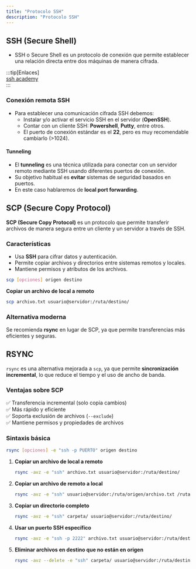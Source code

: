 ```yaml
---  
title: "Protocolo SSH"  
description: "Protocolo SSH"  
---  
```


## **SSH (Secure Shell)**  
   - SSH o Secure Shell es un protocolo de conexión que permite establecer una relación directa entre dos máquinas de manera cifrada.  

:::tip[Enlaces]  
[ssh academy](https://www.ssh.com/academy/ssh)  
:::  

### **Conexión remota SSH**  
  - Para establecer una comunicación cifrada SSH debemos:  
    - Instalar y/o activar el servicio SSH en el servidor (**OpenSSH**).  
    - Contar con un cliente SSH: **Powershell**, **Putty**, entre otros.  
    - El puerto de conexión estándar es el **22**, pero es muy recomendable cambiarlo (>1024).  

#### **Tunneling**  
  - El **tunneling** es una técnica utilizada para conectar con un servidor remoto mediante SSH usando diferentes puertos de conexión.  
  - Su objetivo habitual es **evitar** sistemas de seguridad basados en puertos.  
  - En este caso hablaremos de **local port forwarding**.  

## **SCP (Secure Copy Protocol)**  

**SCP (Secure Copy Protocol)** es un protocolo que permite transferir archivos de manera segura entre un cliente y un servidor a través de SSH.  

### **Características**  
- Usa **SSH** para cifrar datos y autenticación.  
- Permite copiar archivos y directorios entre sistemas remotos y locales.  
- Mantiene permisos y atributos de los archivos.  

```bash 
scp [opciones] origen destino
```  

**Copiar un archivo de local a remoto**  
   ```bash 
   scp archivo.txt usuario@servidor:/ruta/destino/
   ```  

### **Alternativa moderna**  
Se recomienda **rsync** en lugar de SCP, ya que permite transferencias más eficientes y seguras.  

## **RSYNC**  

`rsync` es una alternativa mejorada a `scp`, ya que permite **sincronización incremental**, lo que reduce el tiempo y el uso de ancho de banda.  

### **Ventajas sobre SCP**  
✅ Transferencia incremental (solo copia cambios)  
✅ Más rápido y eficiente  
✅ Soporta exclusión de archivos (`--exclude`)  
✅ Mantiene permisos y propiedades de archivos  

### **Sintaxis básica**  
```bash
rsync [opciones] -e "ssh -p PUERTO" origen destino
```  

1. **Copiar un archivo de local a remoto**  
   ```bash 
   rsync -avz -e "ssh" archivo.txt usuario@servidor:/ruta/destino/
   ```  

2. **Copiar un archivo de remoto a local**  
   ```bash 
   rsync -avz -e "ssh" usuario@servidor:/ruta/origen/archivo.txt /ruta/local/
   ```  

3. **Copiar un directorio completo**  
   ```bash 
   rsync -avz -e "ssh" carpeta/ usuario@servidor:/ruta/destino/
   ```  

4. **Usar un puerto SSH específico**  
   ```bash 
   rsync -avz -e "ssh -p 2222" archivo.txt usuario@servidor:/ruta/destino/
   ```  

5. **Eliminar archivos en destino que no están en origen**  
   ```bash 
   rsync -avz --delete -e "ssh" carpeta/ usuario@servidor:/ruta/destino/
   ```  

